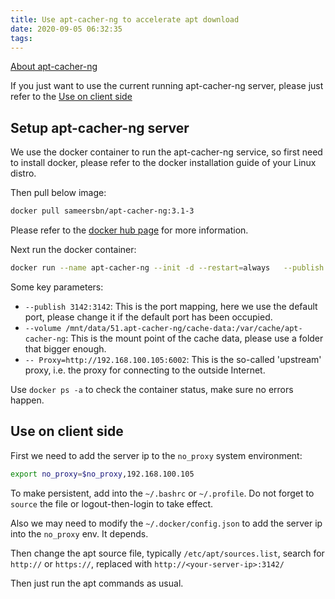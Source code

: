 ```yaml
---
title: Use apt-cacher-ng to accelerate apt download
date: 2020-09-05 06:32:35
tags:
---
```


[About apt-cacher-ng](https://www.unix-ag.uni-kl.de/~bloch/acng/)

If you just want to use the current running apt-cacher-ng server, please just refer to the [Use on client side](#use-on-client-side)

## Setup apt-cacher-ng server
<!--more-->
We use the docker container to run the apt-cacher-ng service, so first need to install docker, please refer to the docker installation guide of your Linux distro.

Then pull below image:

```bash
docker pull sameersbn/apt-cacher-ng:3.1-3
```

Please refer to the [docker hub page](https://hub.docker.com/r/sameersbn/apt-cacher-ng) for more information.

Next run the docker container:

```bash
docker run --name apt-cacher-ng --init -d --restart=always   --publish 3142:3142   --volume /mnt/data/51.apt-cacher-ng/cache-data:/var/cache/apt-cacher-ng   sameersbn/apt-cacher-ng:3.1-3 -- Proxy=http://192.168.100.105:6002
```

Some key parameters:

* `--publish 3142:3142`: This is the port mapping, here we use the default port, please change it if the default port has been occupied.
* `--volume /mnt/data/51.apt-cacher-ng/cache-data:/var/cache/apt-cacher-ng`: This is the mount point of the cache data, please use a folder that bigger enough.
* `-- Proxy=http://192.168.100.105:6002`: This is the so-called 'upstream' proxy, i.e. the proxy for connecting to the outside Internet.

Use `docker ps -a` to check the container status, make sure no errors happen.

## Use on client side

First we need to add the server ip to the `no_proxy` system environment:

```bash
export no_proxy=$no_proxy,192.168.100.105
```

To make persistent, add into the `~/.bashrc` or `~/.profile`. Do not forget to `source` the file or logout-then-login to take effect.

Also we may need to modify the `~/.docker/config.json` to add the server ip into the `no_proxy` env. It depends.

Then change the apt source file, typically `/etc/apt/sources.list`, search for `http://` or `https://`, replaced with `http://<your-server-ip>:3142/`

Then just run the apt commands as usual.
